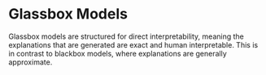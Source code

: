 # Glassbox Models

Glassbox models are structured for direct interpretability, meaning the explanations that are generated are exact and human interpretable. This is in contrast to blackbox models, where explanations are generally approximate.